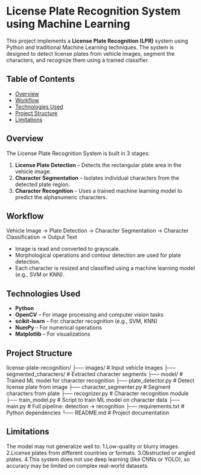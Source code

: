 # License Plate Recognition System using Machine Learning

This project implements a **License Plate Recognition (LPR)** system using Python and traditional Machine Learning techniques. The system is designed to detect license plates from vehicle images, segment the characters, and recognize them using a trained classifier.





## Table of Contents
- [Overview](#overview)
- [Workflow](#workflow)
- [Technologies Used](#technologies-used)
- [Project Structure](#project-structure)
- [Limitations](#limitations)



## Overview
The License Plate Recognition System is built in 3 stages:

1. **License Plate Detection** – Detects the rectangular plate area in the vehicle image.
2. **Character Segmentation** – Isolates individual characters from the detected plate region.
3. **Character Recognition** – Uses a trained machine learning model to predict the alphanumeric characters.


## Workflow
Vehicle Image → Plate Detection → Character Segmentation → Character Classification → Output Text

- Image is read and converted to grayscale.
- Morphological operations and contour detection are used for plate detection.
- Each character is resized and classified using a machine learning model (e.g., SVM or KNN).
  

## Technologies Used
- **Python**
- **OpenCV** – For image processing and computer vision tasks
- **scikit-learn** – For character recognition (e.g., SVM, KNN)
- **NumPy** – For numerical operations
- **Matplotlib** – For visualizations

## Project Structure
license-plate-recognition/
├── images/ # Input vehicle images
├── segmented_characters/ # Extracted character segments
├── model/ # Trained ML model for character recognition
├── plate_detector.py # Detect license plate from image
├── character_segmenter.py # Segment characters from plate
├── recognizer.py # Character recognition module
├── train_model.py # Script to train ML model on character data
├── main.py # Full pipeline: detection → recognition
├── requirements.txt # Python dependencies
└── README.md # Project documentation

## Limitations
The model may not generalize well to:
1.Low-quality or blurry images.
2.License plates from different countries or formats.
3.Obstructed or angled plates.
4.This system does not use deep learning (like CNNs or YOLO), so accuracy may be limited on complex real-world datasets.

